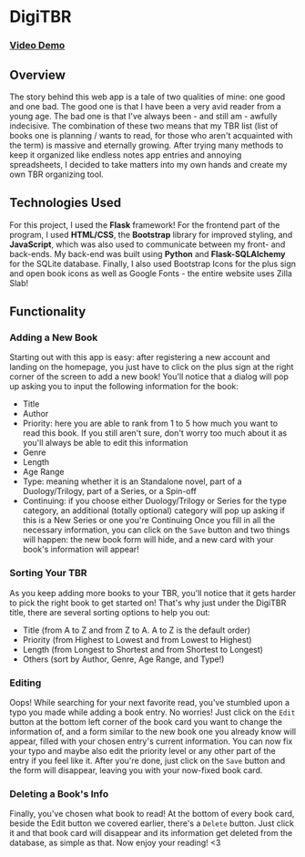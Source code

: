 # DigiTBR

### [Video Demo](https://youtu.be/2JBE9cNvk3c)

## Overview
The story behind this web app is a tale of two qualities of mine: one good and one bad. The good one is that I have been a very avid reader from a young age. The bad one is that I've always been - and still am - awfully indecisive. The combination of these two means that my TBR list (list of books one is planning / wants to read, for those who aren't acquainted with the term) is massive and eternally growing. After trying many methods to keep it organized like endless notes app entries and annoying spreadsheets, I decided to take matters into my own hands and create my own TBR organizing tool.

## Technologies Used
For this project, I used the **Flask** framework! For the frontend part of the program, I used **HTML/CSS**, the **Bootstrap** library for improved styling, and **JavaScript**, which was also used to communicate between my front- and back-ends.
My back-end was built using **Python** and **Flask-SQLAlchemy** for the SQLite database.
Finally, I also used Bootstrap Icons for the plus sign and open book icons as well as Google Fonts - the entire website uses Zilla Slab!

## Functionality
### Adding a New Book
Starting out with this app is easy: after registering a new account and landing on the homepage, you just have to click on the plus sign at the right corner of the screen to add a new book! You'll notice that a dialog will pop up asking you to input the following information for the book:
* Title
* Author
* Priority: here you are able to rank from 1 to 5 how much you want to read this book. If you still aren't sure, don't worry too much about it as you'll always be able to edit this information
* Genre
* Length
* Age Range
* Type: meaning whether it is an Standalone novel, part of a Duology/Trilogy, part of a Series, or a Spin-off
* Continuing: if you choose either Duology/Trilogy or Series for the type category, an additional (totally optional) category will pop up asking if this is a New Series or one you're Continuing
Once you fill in all the necessary information, you can click on the `Save` button and two things will happen: the new book form will hide, and a new card with your book's information will appear!

### Sorting Your TBR
As you keep adding more books to your TBR, you'll notice that it gets harder to pick the right book to get started on! That's why just under the DigiTBR title, there are several sorting options to help you out:
* Title (from A to Z and from Z to A. A to Z is the default order)
* Priority (from Highest to Lowest and from Lowest to Highest)
* Length (from Longest to Shortest and from Shortest to Longest)
* Others (sort by Author, Genre, Age Range, and Type!)

### Editing 
Oops! While searching for your next favorite read, you've stumbled upon a typo you made while adding a book entry. No worries! Just click on the `Edit` button at the bottom left corner of the book card you want to change the information of, and a form similar to the new book one you already know will appear, filled with your chosen entry's current information. You can now fix your typo and maybe also edit the priority level or any other part of the entry if you feel like it. After you're done, just click on the `Save` button and the form will disappear, leaving you with your now-fixed book card.

### Deleting a Book's Info
Finally, you've chosen what book to read! At the bottom of every book card, beside the Edit button we covered earlier, there's a `Delete` button. Just click it and that book card will disappear and its information get deleted from the database, as simple as that. Now enjoy your reading! <3